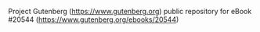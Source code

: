 Project Gutenberg (https://www.gutenberg.org) public repository for eBook #20544 (https://www.gutenberg.org/ebooks/20544)
